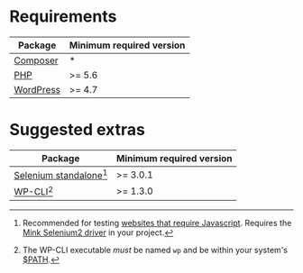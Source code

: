 # Requirements

Package                              | Minimum required version
------------------------------------ | ------------------------
[Composer](https://getcomposer.org/) | *
[PHP](https://php.net/)              | >= 5.6
[WordPress](https://wordpress.org/)  | >= 4.7


# Suggested extras

Package                              | Minimum required version
------------------------------------ | ------------------------
[Selenium standalone](http://docs.seleniumhq.org/download/)[^1] | >= 3.0.1
[WP-CLI](https://wp-cli.org/)[^2]                               | >= 1.3.0

[^1]:
    Recommended for testing <a href="http://mink.behat.org/en/latest/guides/drivers.html" id="SEL">websites that require Javascript</a>. Requires the [Mink Selenium2 driver](https://packagist.org/packages/behat/mink-selenium2-driver) in your project.

[^2]:
    The WP-CLI executable *must* be named `wp` and be within your system's <a href="https://en.wikipedia.org/wiki/PATH_(variable)" id="WP-CLI">$PATH</a>.
